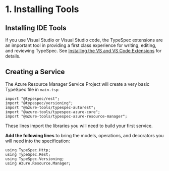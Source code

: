 # 1. Installing Tools

## Installing IDE Tools

If you use Visual Studio or Visual Studio code, the TypeSpec extensions are an important tool in providing a first class experience for writing, editing, and reviewing TypeSpec. See [Installing the VS and VS Code Extensions](https://microsoft.github.io/typespec/introduction/installation#install-the-vs-and-vscode-extensions) for details.

## Creating a Service

The Azure Resource Manager Service Project will create a very basic TypeSpec file in `main.tsp`:

```typespec
import "@typespec/rest";
import "@typespec/versioning";
import "@azure-tools/typespec-autorest";
import "@azure-tools/typespec-azure-core";
import "@azure-tools/typespec-azure-resource-manager";
```

These lines import the libraries you will need to build your first service.

**Add the following lines** to bring the models, operations, and decorators you will need into the specification:

```typespec
using TypeSpec.Http;
using TypeSpec.Rest;
using TypeSpec.Versioning;
using Azure.Resource.Manager;
```

